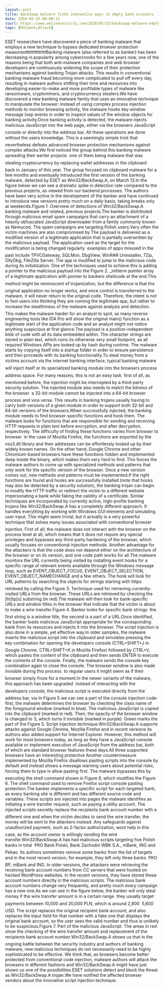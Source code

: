 ```yaml
---
layout: post
title: BackSwap malware finds innovative ways to empty bank accounts
date: 2018-05-25 00:00:12
tourl: https://www.welivesecurity.com/2018/05/25/backswap-malware-empty-bank-accounts/
tags: [Malware,Attack]
---
```

ESET researchers have discovered a piece of banking malware that employs a new technique to bypass dedicated browser protection measurestttttttttttttttBanking malware (also referred to as banker) has been decreasing in popularity among cybercrooks for a few years now, one of the reasons being that both anti-malware companies and web browser developers are continuously widening the scope of their protection mechanisms against banking Trojan attacks. This results in conventional banking malware fraud becoming more complicated to pull off every day, resulting in malware authors shifting their time and resources into developing easier-to-make and more profitable types of malware like ransomware, cryptominers, and cryptocurrency stealers.We have discovered a new banking malware family that uses an innovative technique to manipulate the browser: instead of using complex process injection methods to monitor browsing activity, the malware hooks key window message loop events in order to inspect values of the window objects for banking activity.Once banking activity is detected, the malware injects malicious JavaScript into the web page, either via the browsers JavaScript console or directly into the address bar. All these operations are done without the users knowledge. This is a seemingly simple trick that nevertheless defeats advanced browser protection mechanisms against complex attacks.We first noticed the group behind this banking malware spreading their earlier projects  one of them being malware that was stealing cryptocurrency by replacing wallet addresses in the clipboard  back in January of this year. The group focused on clipboard malware for a few months and eventually introduced the first version of the banking malware, detected by ESET as Win32/BackSwap.A, on March 13.In the figure below we can see a dramatic spike in detection rate compared to the previous projects, as viewed from our backend processes. The authors have been very active in the development of the banker and have continued to introduce new versions pretty much on a daily basis, taking breaks only at weekends.Figure 1. Overview of detections of Win32/BackSwap.A banking malware and related, previous projects.The banker is distributed through malicious email spam campaigns that carry an attachment of a heavily obfuscated JavaScript downloader from a family commonly known as Nemucod. The spam campaigns are targeting Polish users.Very often the victim machines are also compromised by The payload is delivered as a modified version of a legitimate application that is partially overwritten by the malicious payload. The application used as the target for the modification is being changed regularly  examples of apps misused in the past include TPVCGateway, SQLMon, DbgView, WinRAR Uninstaller, 7Zip, OllyDbg, FileZilla Server. The app is modified to jump to the malicious code during its initialization. One of the techniques used to achieve this is adding a pointer to the malicious payload into the Figure 2. _initterm pointer array of a legitimate application with pointer to bankers shellcode at the end.This method might be reminiscent of trojanization, but the difference is that the original application no longer works, and once control is transferred to the malware, it will never return to the original code. Therefore, the intent is not to fool users into thinking they are running the legitimate app, but rather to increase the stealthiness of the malware against analysis and detection. This makes the malware harder for an analyst to spot, as many reverse engineering tools like IDA Pro will show the original main() function as a legitimate start of the application code and an analyst might not notice anything suspicious at first glance.The payload is a position-independent blob of code with all its data embedded within. The character strings are stored in plain text, which ruins its otherwise very small footprint, as all required Windows APIs are looked up by hash during runtime. The malware starts by copying itself into a startup folder in order to ensure persistence and then proceeds with its banking functionality.To steal money from a victims account via the internet banking interface, typical banking malware will inject itself or its specialized banking module into the browsers process address space. For many reasons, this is not an easy task  first of all, as mentioned before, the injection might be intercepted by a third-party security solution. The injected module also needs to match the bitness of the browser  a 32-bit module cannot be injected into a 64-bit browser process and vice versa. This results in banking trojans usually having to carry both versions of a given module in order to support both 32-bit and 64-bit versions of the browsers.When successfully injected, the banking module needs to find browser-specific functions and hook them. The malware looks for functions that are responsible for sending and receiving HTTP requests in plain text before encryption, and after decryption, respectively. The difficulty of finding these functions varies from browser to browser  in the case of Mozilla Firefox, the functions are exported by the nss3.dll library and their addresses can be effortlessly looked up by their widely known names. On the other hand, Google Chrome and other Chromium-based browsers have these functions hidden and implemented deep inside the binary, which makes them very hard to find. This forces the malware authors to come up with specialized methods and patterns that only work for the specific version of the browser. Once a new version comes out, new methods and patterns must be implemented.If the right functions are found and hooks are successfully installed (note that hooks may also be detected by a security solution), the banking trojan can begin to modify the HTTP traffic or redirect the victim to a different website impersonating a bank while faking the validity of a certificate. Similar techniques are incorporated by currently active, high-profile banking trojans like Win32/BackSwap.A has a completely different approach. It handles everything by working with Windows GUI elements and simulating user input. This might seem trivial, but it actually is a very powerful technique that solves many issues associated with conventional browser injection. First of all, the malware does not interact with the browser on the process level at all, which means that it does not require any special privileges and bypasses any third-party hardening of the browser, which usually focuses on conventional injection methods. Another advantage for the attackers is that the code does not depend either on the architecture of the browser or on its version, and one code path works for all.The malware monitors the URL currently being visited by installing event hooks for a specific range of relevant events available through the Windows message loop, such as EVENT_OBJECT_FOCUS, EVENT_OBJECT_SELECTION, EVENT_OBJECT_NAMECHANGE and a few others. The hook will look for URL patterns by searching the objects for strings starting with https retrieved by calling the Figure 3. Technique used for retrieving currently-visited URLs from the browser. These URLs are retrieved by checking the [ht]tp[s] substring (in red).The malware will then look for bank-specific URLs and window titles in the browser that indicate that the victim is about to make a wire transfer.Figure 4. Banker looks for specific bank strings  the first string is a window title, the second is a part of a URL.Once identified, the banker loads malicious JavaScript appropriate for the corresponding bank from its resources and injects it into the browser. The script injection is also done in a simple, yet effective way.In older samples, the malware inserts the malicious script into the clipboard and simulates pressing the key combination for opening the developers console (CTRL+SHIFT+J in Google Chrome, CTRL+SHIFT+K in Mozilla Firefox) followed by CTRL+V, which pastes the content of the clipboard and then sends ENTER to execute the contents of the console. Finally, the malware sends the console key combination again to close the console. The browser window is also made invisible during this process  to regular users it might seem as if their browser simply froze for a moment.In the newer variants of the malware, this approach has been upgraded  instead of interacting with the developers console, the malicious script is executed directly from the address bar, via In Figure 5 we can see a part of the console injection code: first, the malware determines the browser by checking the class name of the foreground window (marked in blue). The malicious JavaScript is copied into the clipboard (marked in red). Then, the opacity of the browser window is changed to 3, which turns it invisible (marked in purple). Green marks the part of the Figure 5. Script injection technique.Win32/BackSwap.A supports attacks against Google Chrome, Mozilla Firefox and in recent versions its authors also added support for Internet Explorer. However, this method will work for most browsers today, as long as they have a JavaScript console available or implement execution of JavaScript from the address bar, both of which are standard browser features these days.All three supported browsers have an interesting protective Another countermeasure implemented by Mozilla Firefox disallows pasting scripts into the console by default and instead shows a message warning users about potential risks, forcing them to type in allow pasting first. The malware bypasses this by executing the shell command shown in Figure 6, which modifies the Figure 6. The shell command used to remove Firefox script console pasting protection.The banker implements a specific script for each targeted bank, as every banking site is different and has different source code and variables. These scripts are injected into pages the malware identifies as initiating a wire transfer request, such as paying a utility account. The injected scripts secretly replace the recipients bank account number with a different one and when the victim decides to send the wire transfer, the money will be sent to the attackers instead. Any safeguards against unauthorized payment, such as 2-factor authorization, wont help in this case, as the account owner is willingly sending the wire transfer.Win32/BackSwap.A has had malicious scripts targeting five Polish banks in total  PKO Bank Polski, Bank Zachodni WBK S.A., mBank, ING and Pekao. Its authors sometimes remove some banks from the list of targets and in the most recent version, for example, they left only three banks  PKO BP, mBank and ING. In older versions, the attackers were retrieving the receiving bank account numbers from CC servers that were hosted on hacked WordPress websites. In the recent versions, they have stored these account numbers directly in the malicious scripts. The malicious bank account numbers change very frequently, and pretty much every campaign has a new one.As we can see in the figure below, the banker will only steal money if the wire transfer amount is in a certain range  they usually target payments between 10,000 and 20,000 PLN, which is around 2,800  5,600 USD. The script replaces the original recipient bank account, and also replaces the input field for that number with a fake one that displays the original bank account, so the user sees the valid number and thus is unlikely to be suspicious.Figure 7. Part of the malicious JavaScript. The areas in red show the checking of the wire transfer amount and replacement of the recipients bank account number.Win32/BackSwap.A shows us that in the ongoing battle between the security industry and authors of banking malware, new malicious techniques do not necessarily need to be highly sophisticated to be effective. We think that, as browsers become better protected from conventional code injection, malware authors will attack the browsers in different fashions and Win32/BackSwap.A might have just shown us one of the possibilities.ESET solutions detect and block the threat as Win32/BackSwap.A trojan.We have notified the affected browser vendors about the innovative script injection technique.